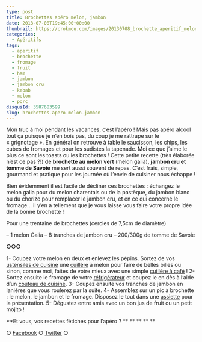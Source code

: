 ```yaml
---
type: post
title: Brochettes apéro melon, jambon
date: 2013-07-08T19:45:00+00:00
thumbnail: https://crokmou.com/images/20130708_brochette_aperitif_melon_vert_jambon_sec_fromage_tomme_savoie_0025.jpg
categories:
  - Apéritifs
tags:
  - aperitif
  - brochette
  - fromage
  - fruit
  - ham
  - jambon
  - jambon cru
  - kebab
  - melon
  - porc
disqusId: 3587683599
slug: brochettes-apero-melon-jambon
---
```


Mon truc à moi pendant les vacances, c’est l’apéro ! Mais pas apéro alcool tout ça puisque je n’en bois pas, du coup je me rattrape sur le « grignotage ». En général on retrouve à table le saucisson, les chips, les cubes de fromages et pour les sudistes la tapenade. Moi ce que j’aime le plus ce sont les toasts ou les brochettes ! Cette petite recette (très élaborée n’est ce pas ?!) de **brochette au melon vert** (melon galia), **jambon cru et tomme de Savoie** me sert aussi souvent de repas. C’est frais, simple, gourmand et pratique pour les journée où l’envie de cuisiner nous échappe !

Bien évidemment il est facile de décliner ces brochettes : échangez le melon galia pour du melon charentais ou de la pastèque, du jambon blanc ou du chorizo pour remplacer le jambon cru, et en ce qui concerne le fromage… il y’en a tellement que je vous laisse vous faire votre propre idée de la bonne brochette !

Pour une trentaine de brochettes
(cercles de 7,5cm de diamètre)

– 1 melon Galia
– 8 tranches de jambon cru
– 200/300g de tomme de Savoie

**○○○**

1- Coupez votre melon en deux et enlevez les pépins. Sortez de vos [ustensiles de cuisine](http://www.rueducommerce.fr/m/pl/malid:43774567) une [cuillère](http://www.rueducommerce.fr/m/pl/malid:43774626) à melon pour faire de belles billes ou sinon, comme moi, faites de votre mieux avec une simple [cuillère à café](http://www.rueducommerce.fr/index/cuillere%20a%20cafe) !
2- Sortez ensuite le fromage de votre [réfrigérateur](http://www.rueducommerce.fr/m/pl/malid:9633584) et coupez le en dès à l’aide d’un [couteau de cuisine](http://www.rueducommerce.fr/m/pl/malid:12468606).
3- Coupez ensuite vos tranches de jambon en lanières que vous roulerez par la suite.
4- Assemblez sur un pic à brochette : le melon, le jambon et le fromage. Disposez le tout dans une [assiette](http://www.rueducommerce.fr/m/pl/malid:4769879) pour la présentation.
5- Dégustez entre amis avec un bon jus de fruit ou un petit mojito !

**Et vous, vos recettes fétiches pour l’apéro ? ** ** ** ** **

○ [Facebook](https://www.facebook.com/crokmou.blog) ○ [Twitter](https://twitter.com/Crokmou) ○

 